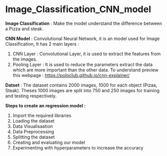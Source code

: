 # Image_Classification_CNN_model

**Image Classification** : Make the model understand the difference between a Pizza and steak.

**CNN Model** : Convolutional Neural Network, it is an model used for Image Classification, It has 2 main layers :
1. CNN Layer : Convolutional Layer, it is used to extract the features from the images.
2. Pooling Layer : It is used to reduce the parameters extract the data which are more important than the other data.
To understand preview this webpage : https://poloclub.github.io/cnn-explainer/

**Datset** : The dataset contains 2000 images, 1000 for each object (Pizaa, Steak). Theses 1000 images are split into 750 and 250 images for training and testing respectively. 

**Steps to create an regression model :**

1. Import the required libraries
2. Loading the dataset
3. Data Visualisaation
4. Data Preprocessing
5. Splitting the dataset
6. Creating and evaluating our model
7. Experimenting with hyperparameters to increase the accuracy
